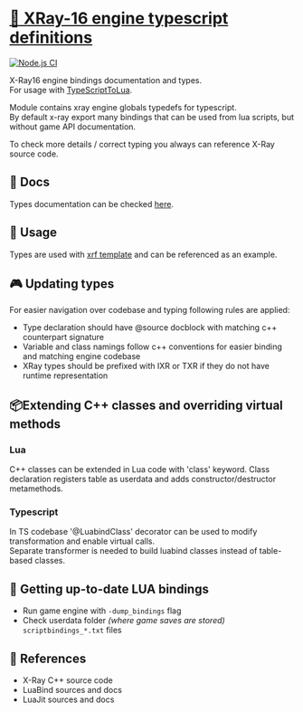 # [📡 XRay-16 engine typescript definitions](https://github.com/xray-forge/xray-16-types)

[![Node.js CI](https://github.com/xray-forge/xray-16-types/actions/workflows/build_and_test.yml/badge.svg)](https://github.com/xray-forge/xray-16-types/actions/workflows/build_and_test.yml)

X-Ray16 engine bindings documentation and types. <br/>
For usage with [TypeScriptToLua](https://typescripttolua.github.io/docs/getting-started).

<p>
Module contains xray engine globals typedefs for typescript. <br/>
By default x-ray export many bindings that can be used from lua scripts, but without game API documentation.

To check more details / correct typing you always can reference X-Ray source code.

</p>

## 🗻 Docs

Types documentation can be checked [here](https://xray-forge.github.io/xray-16-types/modules.html).

## 🧱 Usage

Types are used with [xrf template](https://github.com/xray-forge/stalker-xrf-template) and can be referenced as an example.

## 🎮 Updating types

For easier navigation over codebase and typing following rules are applied:

- Type declaration should have \@source docblock with matching c++ counterpart signature
- Variable and class namings follow c++ conventions for easier binding and matching engine codebase
- XRay types should be prefixed with IXR or TXR if they do not have runtime representation

## 📦Extending C++ classes and overriding virtual methods

### Lua

<p>
C++ classes can be extended in Lua code with 'class' keyword. 
Class declaration registers table as userdata and adds constructor/destructor metamethods. <br/>
</p>

### Typescript

<p>
In TS codebase '@LuabindClass' decorator can be used to modify transformation and enable virtual calls. <br/>
Separate transformer is needed to build luabind classes instead of table-based classes.
</p>

## 🧱 Getting up-to-date LUA bindings

- Run game engine with `-dump_bindings` flag
- Check userdata folder _(where game saves are stored)_ `scriptbindings_*.txt` files

## 🧲 References

- X-Ray C++ source code
- LuaBind sources and docs
- LuaJit sources and docs
